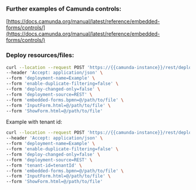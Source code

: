 ### Further examples of Camunda controls:
[https://docs.camunda.org/manual/latest/reference/embedded-forms/controls/](https://docs.camunda.org/manual/latest/reference/embedded-forms/controls/)

### Deploy resources/files:
```bash
curl --location --request POST 'https://{{camunda-instance}}/rest/deployment/create' \
--header 'Accept: application/json' \
--form 'deployment-name=Example' \
--form 'enable-duplicate-filtering=false' \
--form 'deploy-changed-only=false' \
--form 'deployment-source=REST' \
--form 'embedded-forms.bpmn=@/path/to/file' \
--form 'InputForm.html=@/path/to/file' \
--form 'ShowForm.html=@/path/to/file'
```

Example with tenant id:
```bash
curl --location --request POST 'https://{{camunda-instance}}/rest/deployment/create' \
--header 'Accept: application/json' \
--form 'deployment-name=Example' \
--form 'enable-duplicate-filtering=false' \
--form 'deploy-changed-only=false' \
--form 'deployment-source=REST' \
--form 'tenant-id=tenantId' \
--form 'embedded-forms.bpmn=@/path/to/file' \
--form 'InputForm.html=@/path/to/file' \
--form 'ShowForm.html=@/path/to/file'
```